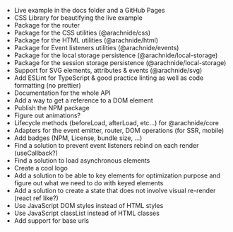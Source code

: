 - Live example in the docs folder and a GitHub Pages
- CSS Library for beautifying the live example
- Package for the router
- Package for the CSS utilities (@arachnide/css)
- Package for the HTML utilities (@arachnide/html)
- Package for Event listeners utilities (@arachnide/events)
- Package for the local storage persistence (@arachnide/local-storage)
- Package for the session storage persistence (@arachnide/local-storage)
- Support for SVG elements, attributes & events (@arachnide/svg)
- Add ESLint for TypeScript & good practice linting as well as code formatting (no prettier)
- Documentation for the whole API
- Add a way to get a reference to a DOM element
- Publish the NPM package
- Figure out animations?
- Lifecycle methods (beforeLoad, afterLoad, etc...) for @arachnide/core
- Adapters for the event emitter, router, DOM operations (for SSR, mobile)
- Add badges (NPM, License, bundle size, ...)
- Find a solution to prevent event listeners rebind on each render (useCallback?)
- Find a solution to load asynchronous elements
- Create a cool logo
- Add a solution to be able to key elements for optimization purpose and figure out what we need to do with keyed elements
- Add a solution to create a state that does not involve visual re-render (react ref like?)
- Use JavaScript DOM styles instead of HTML styles
- Use JavaScript classList instead of HTML classes
- Add support for base urls

